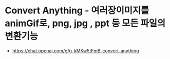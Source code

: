 # Convert Anything - 여러장이미지를 animGif로, png, jpg , ppt 등 모든 파일의 변환기능
- https://chat.openai.com/g/g-kMKw5tFmB-convert-anything
